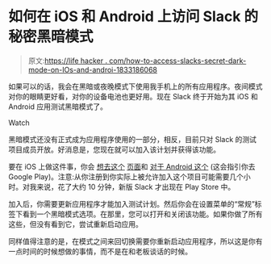# 如何在 iOS 和 Android 上访问 Slack 的秘密黑暗模式

> 原文:[https://life hacker . com/how-to-access-slacks-secret-dark-mode-on-IOs-and-androi-1833186068](https://lifehacker.com/how-to-access-slacks-secret-dark-mode-on-ios-and-androi-1833186068)

如果可以的话，我会在黑暗或夜晚模式下使用我手机上的所有应用程序。夜间模式对你的眼睛更好看，对你的设备电池也更好用。现在 Slack 终于开始为其 iOS 和 Android 应用测试黑暗模式了。

Watch

黑暗模式还没有正式成为应用程序使用的一部分，相反，目前只对 Slack 的测试项目成员开放。好消息是，您现在就可以加入该计划并获得该功能。

要在 iOS 上做这件事，你会 [想去这个](https://slack.com/beta/ios) [页面](https://slack.com/beta/ios)和 [对于 Android 这个](https://slack.com/beta/android) (这会指引你去 Google Play)。注意:从你注册到你实际上被允许加入这个项目可能需要几个小时。对我来说，花了大约 10 分钟，新版 Slack 才出现在 Play Store 中。

加入后，你需要更新应用程序才能加入测试计划。然后你会在设置菜单的“常规”标签下看到一个黑暗模式选项。在那里，您可以打开和关闭该功能。如果你做了所有这些，但没有看到它，尝试重新启动应用。

同样值得注意的是，在模式之间来回切换需要你重新启动应用程序，所以这是你有一点时间的时候想做的事情，而不是在和老板谈话的时候。